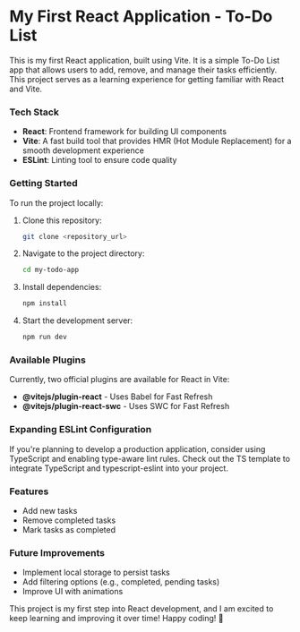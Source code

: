 # My First React Application - To-Do List

This is my first React application, built using Vite. It is a simple To-Do List app that allows users to add, remove, and manage their tasks efficiently. This project serves as a learning experience for getting familiar with React and Vite.

### Tech Stack

- **React**: Frontend framework for building UI components
- **Vite**: A fast build tool that provides HMR (Hot Module Replacement) for a smooth development experience
- **ESLint**: Linting tool to ensure code quality

### Getting Started

To run the project locally:

1. Clone this repository:
    ```bash
    git clone <repository_url>
    ```
2. Navigate to the project directory:
    ```bash
    cd my-todo-app
    ```
3. Install dependencies:
    ```bash
    npm install
    ```
4. Start the development server:
    ```bash
    npm run dev
    ```

### Available Plugins

Currently, two official plugins are available for React in Vite:

- **@vitejs/plugin-react** - Uses Babel for Fast Refresh
- **@vitejs/plugin-react-swc** - Uses SWC for Fast Refresh

### Expanding ESLint Configuration

If you're planning to develop a production application, consider using TypeScript and enabling type-aware lint rules. Check out the TS template to integrate TypeScript and typescript-eslint into your project.

### Features

- Add new tasks
- Remove completed tasks
- Mark tasks as completed

### Future Improvements

- Implement local storage to persist tasks
- Add filtering options (e.g., completed, pending tasks)
- Improve UI with animations

This project is my first step into React development, and I am excited to keep learning and improving it over time! Happy coding! 🚀